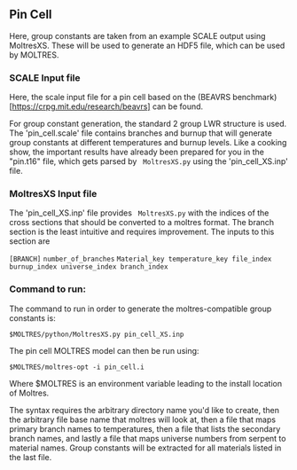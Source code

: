 ## Pin Cell

Here, group constants are taken from an example SCALE output using MoltresXS. 
These will be used to generate an HDF5 file, which can be used by MOLTRES. 


### SCALE Input file

Here, the scale input file for a pin cell based on the (BEAVRS benchmark) 
[https://crpg.mit.edu/research/beavrs] can be found.

For group constant generation, the standard 2 group LWR structure is used.
The 'pin\_cell.scale' file contains branches and burnup that will generate group constants at different temperatures and burnup levels.
Like a cooking show, the important results have already been prepared for you in the "pin.t16" file, which
gets parsed by ``` MoltresXS.py``` using the 'pin_cell_XS.inp' file.

### MoltresXS Input file

The 'pin_cell_XS.inp' file provides ``` MoltresXS.py``` with the indices of the cross sections that should be converted to a moltres format.
The branch section is the least intuitive and requires improvement. The inputs to this section are

```[BRANCH]```
```number_of_branches```
```Material_key temperature_key file_index burnup_index universe_index branch_index```

### Command to run:

The command to run in order to generate the moltres-compatible group constants is:

```$MOLTRES/python/MoltresXS.py pin_cell_XS.inp ```

The pin cell MOLTRES model can then be run using:

```$MOLTRES/moltres-opt -i pin_cell.i ```

Where $MOLTRES is an environment variable leading to the install location of Moltres. 

The syntax requires the arbitrary directory name you'd like to create, then the arbitrary file base name that moltres will
look at, then a file that maps primary branch names to temperatures, then a file that lists the secondary branch names, and lastly a file that maps universe numbers from serpent to material names. 
Group constants will be extracted for all materials listed in the last file.

